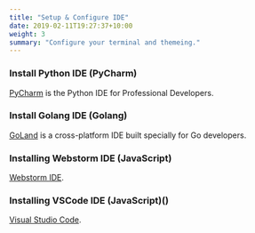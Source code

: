 ```yaml
---
title: "Setup & Configure IDE"
date: 2019-02-11T19:27:37+10:00
weight: 3
summary: "Configure your terminal and themeing."
---
```


### Install Python IDE (PyCharm)

[PyCharm](https://www.jetbrains.com/pycharm/) is the Python IDE for Professional Developers.

### Install Golang IDE (Golang)

[GoLand](https://www.jetbrains.com/go/) is a cross-platform IDE built specially for Go developers.

### Installing Webstorm IDE (JavaScript)

[Webstorm IDE](https://www.jetbrains.com/webstorm/).

### Installing VSCode IDE (JavaScript)()

[Visual Studio Code](https://code.visualstudio.com/).
